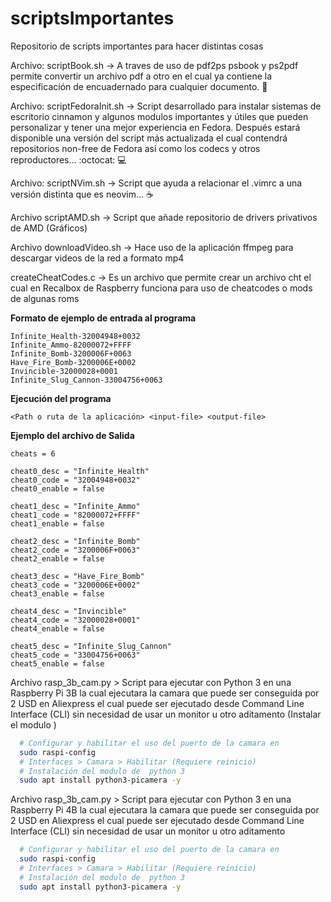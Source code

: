 # scriptsImportantes
Repositorio de scripts importantes para hacer distintas cosas

Archivo: scriptBook.sh -> A traves de uso de pdf2ps psbook y ps2pdf permite convertir un archivo pdf a otro en el cual ya contiene la especificación de encuadernado para cualquier documento. :open_book:

Archivo: scriptFedoraInit.sh -> Script desarrollado para instalar sistemas de escritorio cinnamon y algunos modulos importantes y útiles que pueden personalizar y tener una mejor experiencia en Fedora. Después estará disponible una versión del script más actualizada el cual contendrá repositorios non-free de Fedora así como los codecs y otros reproductores... :octocat: :computer:

Archivo: scriptNVim.sh -> Script que ayuda a relacionar el .vimrc a una versión distinta que es neovim... :coffee:

Archivo scriptAMD.sh -> Script que añade repositorio de drivers privativos de AMD (Gráficos)

Archivo downloadVideo.sh -> Hace uso de la aplicación ffmpeg para descargar videos de la red a formato mp4

createCheatCodes.c -> Es un archivo que permite crear un archivo cht el cual en Recalbox de Raspberry funciona para uso de cheatcodes o mods de algunas roms

__Formato de ejemplo de entrada al programa__

```
Infinite_Health-32004948+0032
Infinite_Ammo-82000072+FFFF
Infinite_Bomb-3200006F+0063
Have_Fire_Bomb-3200006E+0002
Invincible-32000028+0001
Infinite_Slug_Cannon-33004756+0063
```

__Ejecución del programa__

```
<Path o ruta de la aplicación> <input-file> <output-file>
```

__Ejemplo del archivo de Salida__

```
cheats = 6

cheat0_desc = "Infinite_Health"
cheat0_code = "32004948+0032"
cheat0_enable = false

cheat1_desc = "Infinite_Ammo"
cheat1_code = "82000072+FFFF"
cheat1_enable = false

cheat2_desc = "Infinite_Bomb"
cheat2_code = "3200006F+0063"
cheat2_enable = false

cheat3_desc = "Have_Fire_Bomb"
cheat3_code = "3200006E+0002"
cheat3_enable = false

cheat4_desc = "Invincible"
cheat4_code = "32000028+0001"
cheat4_enable = false

cheat5_desc = "Infinite_Slug_Cannon"
cheat5_code = "33004756+0063"
cheat5_enable = false
```

Archivo rasp_3b_cam.py > Script para ejecutar con Python 3 en una Raspberry Pi 3B la cual ejecutara la camara que puede ser conseguida por 2 USD en Aliexpress el cual puede ser ejecutado desde Command Line Interface (CLI) sin necesidad de usar un monitor u otro aditamento (Instalar el modulo )
```bash
  # Configurar y habilitar el uso del puerto de la camara en
  sudo raspi-config
  # Interfaces > Camara > Habilitar (Requiere reinicio)
  # Instalación del modulo de  python 3
  sudo apt install python3-picamera -y
```


Archivo rasp_3b_cam.py > Script para ejecutar con Python 3 en una Raspberry Pi 4B la cual ejecutara la camara que puede ser conseguida por 2 USD en Aliexpress el cual puede ser ejecutado desde Command Line Interface (CLI) sin necesidad de usar un monitor u otro aditamento
```bash
  # Configurar y habilitar el uso del puerto de la camara en
  sudo raspi-config
  # Interfaces > Camara > Habilitar (Requiere reinicio)
  # Instalación del modulo de  python 3
  sudo apt install python3-picamera -y
```
